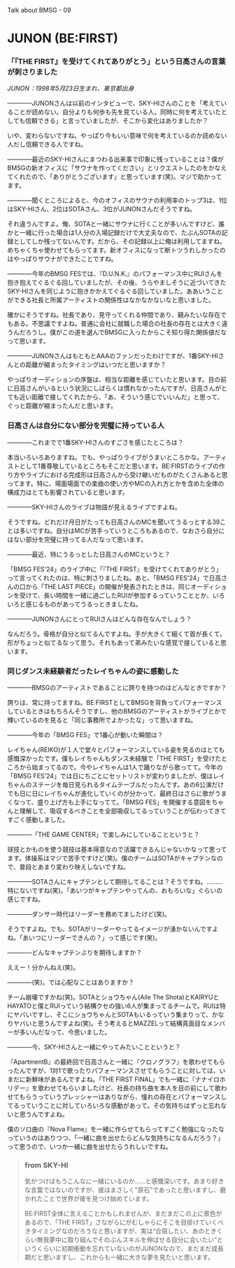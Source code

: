 Talk about BMSG - 09

# JUNON (BE:FIRST)
### 「『THE FIRST』を受けてくれてありがとう」という日高さんの言葉が刺さりました

*JUNON：1998年5月23日生まれ、東京都出身*

————JUNONさんは以前のインタビューで、SKY-HIさんのことを「考えていることが読めない。自分よりも何歩も先を見ている人。同時に何を考えていたとしても信頼できる」と言っていましたが、そこから変化はありましたか？

いや、変わらないですね。やっぱり今もいい意味で何を考えているのか読めない人だし信頼できる人ですね。

————最近のSKY-HIさんにまつわる出来事で印象に残っていることは？僕がBMSGの新オフィスに「サウナを作ってください」とリクエストしたのをかなえてくれたので、「ありがとうございます」と思っています(笑)。マジで助かってます。

————聞くところによると、今のオフィスのサウナの利用率のトップ3は、1位はSKY-HIさん、2位はSOTAさん、3位がJUNONさんだそうですね。

それ違うんですよ。俺、SOTAと一緒にサウナに行くことが多いんですけど、誰かと一緒に行った場合は1人分の入場記録だけで大丈夫なので、たぶんSOTAの記録としてしか残ってないんです。だから、その記録以上に俺は利用してますね。めちゃくちゃ使わせてもらってます。新オフィスになって断トツうれしかったのはやっぱりサウナができたことですね。

————今年のBMSG FESでは、『D.U.N.K.』のパフォーマンス中にRUIさんを抱き抱えてぐるぐる回していましたが、その後、うらやましそうに近づいてきたSKY-HIさんを同じように抱きかかえてぐるぐる回していました。ああいうことができる社長と所属アーティストの関係性はなかなかないなと思いました。

確かにそうですね。社長であり、見守ってくれる仲間であり、親みたいな存在でもある。不思議ですよね。普通に会社に就職した場合の社長の存在とは大きく違うんだろうし。僕がこの道を選んでBMSGに入ったからこそ知り得た関係値だなって思います。

————JUNONさんはもともとAAAのファンだったわけですが、1番SKY-HIさんとの距離が縮まったタイミングはいつだと思いますか？

やっぱりオーディションの序盤は、相当な距離を感じていたと思います。目の前に日高さんがいるという状況にしばらくは慣れなかったんですが、日高さんがとても近い距離で接してくれたから、「あ、そういう感じでいいんだ」と思って、ぐっと距離が縮まったんだと思います。

### 日高さんは自分にない部分を完璧に持っている人

————これまでで1番SKY-HIさんのすごさを感じたところは？

本当いろいろありますね。でも、やっぱりライブがうまいところかな。アーティストとして1番尊敬しているところもそこだと思います。BE:FIRSTのライブの作り方やライブにおける完成形は日高さんから受け継いだものがたくさんあると思ってます。特に、場面場面での楽曲の使い方やMCの入れ方とかを含めた全体の構成力はとても影響されていると思います。

————SKY-HIさんのライブは物語が見えるライブですよね。

そうですね。どれだけ月日がたっても日高さんのMCを聞いてうるっとする39ことは多いですね。自分はMCが苦手っていうところもあるので、なおさら自分にはない部分を完璧に持ってる人だなって思います。

————最近、特にうるっとした日高さんのMCというと？

「BMSG FES'24」のライブ中に「『THE FIRST』を受けてくれてありがとう」って言ってくれたのは、特に刺さりましたね。あと、「BMSG FES'24」で日高さんの口から「THE LAST PIECE」の開催が発表されたときは、同じオーディションを受けて、長い時間を一緒に過ごしたRUIが参加するっていうこととか、いろいろと感じるものがあってうるっときましたね。

————JUNONさんにとってRUIさんはどんな存在なんでしょう？

なんだろう。骨格が自分と似てるんですよね。手が大きくて細くて首が長くて。形がちょっと似てるなって思う。それもあって弟みたいな感覚で接していると思います。

### 同じダンス未経験者だったレイちゃんの姿に感動した

————BMSGのアーティストであることに誇りを持つのはどんなときですか？

誇りは、常に持ってますね。BE:FIRSTとしてBMSGを背負ってパフォーマンスしているときはもちろんそうですし、他のBMSGのアーティストがライブとかで輝いているのを見ると「同じ事務所でよかったな」って思いますね。

————今年の「BMSG FES」で1番心が動いた瞬間は？

レイちゃん(REIKO)が１人で堂々とパフォーマンスしている姿を見るのはとても感慨深かったです。僕もレイちゃんもダンス未経験で「THE FIRST」を受けたところから始まってるので。今やレイちゃんは1人で踊りながら歌ってて。今年の「BMSG FES'24」では日にちごとにセットリストが変わりましたが、僕はレイちゃんのステージを毎日見られるタイムテーブルだったんです。あの6公演だけでも日に日にレイちゃんが進化していくのが分かって、最終日はさらに歌がうまくなって、盛り上げ方も上手になってて。「BMSG FES」を開催する意図をちゃんと理解して、吸収するべきことを全部吸収してるっていうことが伝わってきてすごく感動しました。

————「THE GAME CENTER」で楽しみにしていることというと？

球技とかものを使う競技は基本得意なので活躍できるんじゃないかなって思ってます。体操系はマジで苦手ですけど(笑)。僕のチームはSOTAがキャプテンなので、普段とあまり変わり映えしないですね。

————SOTAさんにキャプテンとして期待してることは？そうですね。………特にないですね(笑)。「あいつがキャプテンやってんの、おもろいな」ぐらいの感じですね。

————ダンサー時代はリーダーを務めてましたけど(笑)。

そうですよね。でも、SOTAがリーダーやってるイメージが湧かないんですよね。「あいつにリーダーできんの？」って感じです(笑)。

————どんなキャプテンぶりを期待しますか？

ええー！分かんねえ(笑)。

————(笑)。では心配なことはありますか？

チーム崩壊ですかね(笑)。SOTAとショウちゃん(Aile The Shota)とKAIRYUとHAYATOと僕とRUIっていう結構クセの強い6人が集まってるチームで。RUIは特にヤバいですし、そこにショウちゃんとSOTAもいるっていう集まりって、かなりヤバいと思うんですよね(笑)。そう考えるとMAZZELって結構真面目なメンバーが多いんだなって、今思いました。

————今、SKY-HIさんと一緒にやってみたいことというと？

『ApartmentB』の最終回で日高さんと一緒に『クロノグラフ』を歌わせてもらったんですが、1対1で歌ったりパフォーマンスさせてもらうことに対しては、いまだに新鮮味があるんですよね。「THE FIRST FINAL」でも一緒に『ナナイロホリデー』を歌わせてもらいましたけど、社長の持ち曲を本人を目の前にして歌わせてもらうっていうプレッシャーはありながら、憧れの存在とパフォーマンスしてるっていうことに対していろいろな感動があって。その気持ちはずっと忘れないと思うんですよね。

僕のソロ曲の『Nova Flame』を一緒に作らせてもらってすごく勉強になったなっていうのはありつつ、「一緒に曲を出せたらどんな気持ちになるんだろう？」って思うので、いつか一緒に曲を出せたらうれしいですね。



> ### from SKY-HI
> 
> 気がつけばもうこんなに一緒にいるのか……と感慨深いです。あまり好きな言葉ではないのですが、彼はまさしく"原石”であったと思いますし、磨かれたことで世界が彼を見つけ始めています。
> 
> BE:FIRST全体に言えることかもしれませんが、まだまだこの上に景色があるので、「THE FIRST」さながらにがむしゃらにそこを目掛けていくべきタイミングなのだろうなと思いますが、実は“合宿したい、あのときくらい無我夢中に取り組んでそのぶんスキルを伸ばせる自分に会いたい”というくらいに初期衝動を忘れていないのがJUNONなので、まだまだ成長期だと思いますし、これからも一緒に大きな夢を見たいと思います。
> 



